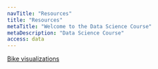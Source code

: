 ```yaml
---
navTitle: "Resources"
title: "Resources"
metaTitle: "Welcome to the Data Science Course"
metaDescription: "Data Science Course"
access: data
---
```


[Bike visualizations](https://www.visualization.bike/)
